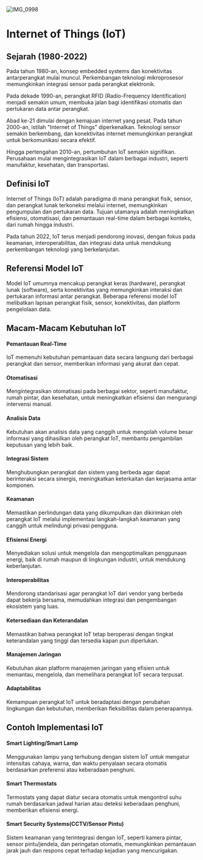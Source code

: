 
![IMG_0998](https://github.com/zildjianvitoo/iot-pertemuan1/assets/106888051/50f7ed68-cdce-49de-8499-f283a96e4705)
# Internet of Things (IoT)

## Sejarah (1980-2022)

Pada tahun 1980-an, konsep embedded systems dan konektivitas antarperangkat mulai muncul. Perkembangan teknologi mikroprosesor memungkinkan integrasi sensor pada perangkat elektronik.

Pada dekade 1990-an, perangkat RFID (Radio-Frequency Identification) menjadi semakin umum, membuka jalan bagi identifikasi otomatis dan pertukaran data antar perangkat.

Abad ke-21 dimulai dengan kemajuan internet yang pesat. Pada tahun 2000-an, istilah "Internet of Things" diperkenalkan. Teknologi sensor semakin berkembang, dan konektivitas internet memungkinkan perangkat untuk berkomunikasi secara efektif.

Hingga pertengahan 2010-an, pertumbuhan IoT semakin signifikan. Perusahaan mulai mengintegrasikan IoT dalam berbagai industri, seperti manufaktur, kesehatan, dan transportasi.

## Definisi IoT

Internet of Things (IoT) adalah paradigma di mana perangkat fisik, sensor, dan perangkat lunak terkoneksi melalui internet, memungkinkan pengumpulan dan pertukaran data. Tujuan utamanya adalah meningkatkan efisiensi, otomatisasi, dan pemantauan real-time dalam berbagai konteks, dari rumah hingga industri.

Pada tahun 2022, IoT terus menjadi pendorong inovasi, dengan fokus pada keamanan, interoperabilitas, dan integrasi data untuk mendukung perkembangan teknologi yang berkelanjutan.

## Referensi Model IoT

Model IoT umumnya mencakup perangkat keras (hardware), perangkat lunak (software), serta konektivitas yang memungkinkan interaksi dan pertukaran informasi antar perangkat. Beberapa referensi model IoT melibatkan lapisan perangkat fisik, sensor, konektivitas, dan platform pengelolaan data.

## Macam-Macam Kebutuhan IoT

#### Pemantauan Real-Time
IoT memenuhi kebutuhan pemantauan data secara langsung dari berbagai perangkat dan sensor, memberikan informasi yang akurat dan cepat.
#### Otomatisasi
Mengintegrasikan otomatisasi pada berbagai sektor, seperti manufaktur, rumah pintar, dan kesehatan, untuk meningkatkan efisiensi dan mengurangi intervensi manual.
#### Analisis Data
Kebutuhan akan analisis data yang canggih untuk mengolah volume besar informasi yang dihasilkan oleh perangkat IoT, membantu pengambilan keputusan yang lebih baik.

#### Integrasi Sistem 
Menghubungkan perangkat dan sistem yang berbeda agar dapat berinteraksi secara sinergis, meningkatkan keterkaitan dan kerjasama antar komponen.

#### Keamanan
Memastikan perlindungan data yang dikumpulkan dan dikirimkan oleh perangkat IoT melalui implementasi langkah-langkah keamanan yang canggih untuk melindungi privasi pengguna.

#### Efisiensi Energi
Menyediakan solusi untuk mengelola dan mengoptimalkan penggunaan energi, baik di rumah maupun di lingkungan industri, untuk mendukung keberlanjutan.
#### Interoperabilitas
Mendorong standarisasi agar perangkat IoT dari vendor yang berbeda dapat bekerja bersama, memudahkan integrasi dan pengembangan ekosistem yang luas.

#### Ketersediaan dan Keterandalan 
Memastikan bahwa perangkat IoT tetap beroperasi dengan tingkat keterandalan yang tinggi dan tersedia kapan pun diperlukan.
#### Manajemen Jaringan
Kebutuhan akan platform manajemen jaringan yang efisien untuk memantau, mengelola, dan memelihara perangkat IoT secara terpusat.

#### Adaptabilitas
Kemampuan perangkat IoT untuk beradaptasi dengan perubahan lingkungan dan kebutuhan, memberikan fleksibilitas dalam penerapannya.

## Contoh Implementasi IoT

#### Smart Lighting/Smart Lamp
Menggunakan lampu yang terhubung dengan sistem IoT untuk mengatur intensitas cahaya, warna, dan waktu penyalaan secara otomatis berdasarkan preferensi atau keberadaan penghuni.

#### Smart Thermostats
Termostats yang dapat diatur secara otomatis untuk mengontrol suhu rumah berdasarkan jadwal harian atau deteksi keberadaan penghuni, memberikan efisiensi energi.

#### Smart Security Systems(CCTV/Sensor Pintu)
Sistem keamanan yang terintegrasi dengan IoT, seperti kamera pintar, sensor pintu/jendela, dan peringatan otomatis, memungkinkan pemantauan jarak jauh dan respons cepat terhadap kejadian yang mencurigakan.
 
